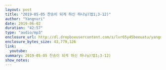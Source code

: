```yaml
---
layout: post
title: "2019-05-05 찬송이 되게 하신 하나님(엡1;3-12)"
author: "Yangnuri"
date: 2019-06-02
duration: "42:57"
type: "audio/mp3"
enclosure_url: http://dl.dropboxusercontent.com/s/lvr65y45beeuatu/yangnurichurch190505.mp3
enclosure_bytes_size: 43,779,126
link:
  youtube: 
summary: 2019-05-05 찬송이 되게 하신 하나님(엡1;3-12)
show_notes:
---
```

